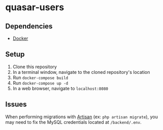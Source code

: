 # quasar-users

## Dependencies

* [Docker](https://www.docker.com/products/docker-desktop)

## Setup

1. Clone this repository
2. In a terminal window, navigate to the cloned repository's location
3. Run `docker-compose build`
4. Run `docker-compose up -d`
5. In a web browser, navigate to `localhost:8080`

## Issues

When performing migrations with [Artisan](https://laravel.com/docs/migrations) (ex: `php artisan migrate`), you may need to fix the MySQL credentials located at `/backend/.env`.
